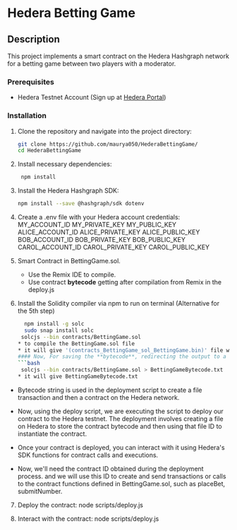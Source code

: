 # Hedera Betting Game

## Description
This project implements a smart contract on the Hedera Hashgraph network for a betting game between two players with a moderator.


### Prerequisites
- Hedera Testnet Account (Sign up at [Hedera Portal](https://portal.hedera.com/))

### Installation
1. Clone the repository and navigate into the project directory:
   ```bash
   git clone https://github.com/maurya050/HederaBettingGame/
   cd HederaBettingGame

2. Install necessary dependencies:
   ```bash
    npm install

4. Install the Hedera Hashgraph SDK:
    ```bash
    npm install --save @hashgraph/sdk dotenv

6. Create a .env file with your Hedera account credentials:
    MY_ACCOUNT_ID
    MY_PRIVATE_KEY
    MY_PUBLIC_KEY
    ALICE_ACCOUNT_ID
    ALICE_PRIVATE_KEY
    ALICE_PUBLIC_KEY
    BOB_ACCOUNT_ID
    BOB_PRIVATE_KEY
    BOB_PUBLIC_KEY
    CAROL_ACCOUNT_ID
    CAROL_PRIVATE_KEY
    CAROL_PUBLIC_KEY

7. Smart Contract in BettingGame.sol.
    - Use the Remix IDE to compile.
    - Use contract **bytecode**  getting after compilation from Remix in the deploy.js

8. Install the Solidity compiler via npm to run on terminal (Alternative for the 5th step)
    ```bash
      npm install -g solc
      sudo snap install solc
     solcjs --bin contracts/BettingGame.sol 
   * to compile the BettingGame.sol file
    * it will give '(contracts_BettingGame_sol_BettingGame.bin)' file with bytecode in it.
    #### Now, For saving the **bytecode**, redirecting the output to a file for easier access
    ```bash
     solcjs --bin contracts/BettingGame.sol > BettingGameBytecode.txt
    * it will give BettingGameBytecode.txt

* Bytecode string is used in the deployment script to create a file transaction and then a contract on the Hedera network.

* Now, using the deploy script, we are executing the script to deploy our contract to the Hedera testnet. The deployment involves creating a file on Hedera to store the contract bytecode and then using that file ID to instantiate the contract.

* Once your contract is deployed, you can interact with it using Hedera's SDK functions for contract calls and executions.

* Now, we'll need the contract ID obtained during the deployment process. and we will use this ID to create and send transactions or calls to the contract functions defined in BettingGame.sol, such as placeBet, submitNumber.

7. Deploy the contract: 
    node scripts/deploy.js

8. Interact with the contract:
    node scripts/deploy.js

